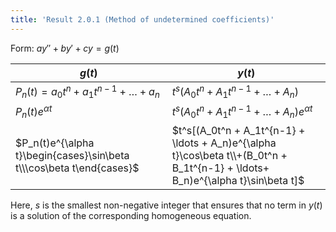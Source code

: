 ```yaml
---
title: 'Result 2.0.1 (Method of undetermined coefficients)'
---
```


Form: $ay'' + by' + cy = g(t)$

| $g(t)$                                                               | $y(t)$                                                                                                                          |
| -------------------------------------------------------------------- | ------------------------------------------------------------------------------------------------------------------------------- |
| $P_n(t) = a_0t^n + a_1t^{n-1} + \ldots + a_n$                        | $t^s(A_0t^n + A_1t^{n-1} + \ldots + A_n)$                                                                                       |
| $P_n(t)e^{\alpha t}$                                                 | $t^s(A_0t^n + A_1t^{n-1} + \ldots + A_n)e^{\alpha t}$                                                                           |
| $P_n(t)e^{\alpha t}\begin{cases}\sin\beta t\\\cos\beta t\end{cases}$ | $t^s[(A_0t^n + A_1t^{n-1} + \ldots + A_n)e^{\alpha t}\cos\beta t\\+(B_0t^n + B_1t^{n-1} + \ldots+ B_n)e^{\alpha t}\sin\beta t]$ |

Here, $s$ is the smallest non-negative integer that ensures that no
term in $y(t)$ is a solution of the corresponding homogeneous
equation.
